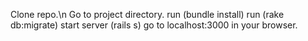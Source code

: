 Clone repo.\n
Go to project directory.
run (bundle install)
run (rake db:migrate)
start server (rails s)
go to localhost:3000 in your browser.
